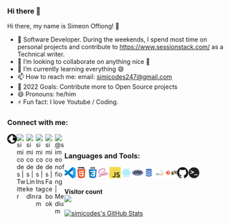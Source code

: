 ### Hi there 👋

Hi there, my name is Simeon Offiong! 👋

- 🔭 Software Developer. During the weekends, I spend most time on personal projects and contribute to https://www.sessionstack.com/ as a Technical writer.
- 👯 I’m looking to collaborate on anything nice 🤣
- 🌱 I’m currently learning everything 😄
- 📫 How to reach me: email: simicodes247@gmail.com
- 🥅 2022 Goals: Contribute more to Open Source projects
- 😄 Pronouns: he/him
- ⚡ Fun fact: I love Youtube / Coding.

### Connect with me:

[<img align="left" alt="simicodes.netlify.app" width="22px" src="https://raw.githubusercontent.com/iconic/open-iconic/master/svg/globe.svg" />][website]
[<img align="left" alt="simicodes | Twitter" width="22px" src="https://cdn.jsdelivr.net/npm/simple-icons@v3/icons/twitter.svg" />][twitter]
[<img align="left" alt="simicodes | LinkedIn" width="22px" src="https://cdn.jsdelivr.net/npm/simple-icons@v3/icons/linkedin.svg" />][linkedin]
[<img align="left" alt="simicodes | Instagram" width="22px" src="https://cdn.jsdelivr.net/npm/simple-icons@v3/icons/instagram.svg" />][instagram]
[<img align="left" alt="simicodes | Facebook" width="22px" src="https://cdn.jsdelivr.net/npm/simple-icons@v3/icons/facebook.svg" />][facebook]
[<img align="left" alt="@simeonoffiong | Medium" width="22px" src="https://cdn.jsdelivr.net/npm/simple-icons@v3/icons/medium.svg" />][medium]

<br />

### Languages and Tools:

[<img align="left" alt="Visual Studio Code" width="26px" src="https://raw.githubusercontent.com/github/explore/80688e429a7d4ef2fca1e82350fe8e3517d3494d/topics/visual-studio-code/visual-studio-code.png" />][webdevplaylist]
[<img align="left" alt="HTML5" width="26px" src="https://raw.githubusercontent.com/github/explore/80688e429a7d4ef2fca1e82350fe8e3517d3494d/topics/html/html.png" />][webdevplaylist]
[<img align="left" alt="CSS3" width="26px" src="https://raw.githubusercontent.com/github/explore/80688e429a7d4ef2fca1e82350fe8e3517d3494d/topics/css/css.png" />][cssplaylist]
[<img align="left" alt="Sass" width="26px" src="https://raw.githubusercontent.com/github/explore/80688e429a7d4ef2fca1e82350fe8e3517d3494d/topics/sass/sass.png" />][cssplaylist]
[<img align="left" alt="JavaScript" width="26px" src="https://raw.githubusercontent.com/github/explore/80688e429a7d4ef2fca1e82350fe8e3517d3494d/topics/javascript/javascript.png" />][jsplaylist]
[<img align="left" alt="React" width="26px" src="https://raw.githubusercontent.com/github/explore/80688e429a7d4ef2fca1e82350fe8e3517d3494d/topics/react/react.png" />][reactplaylist]
[<img align="left" alt="PHP" width="26px" src="https://raw.githubusercontent.com/github/explore/80688e429a7d4ef2fca1e82350fe8e3517d3494d/topics/php/php.png" />][phpplaylist]
[<img align="left" alt="SQL" width="26px" src="https://raw.githubusercontent.com/github/explore/80688e429a7d4ef2fca1e82350fe8e3517d3494d/topics/sql/sql.png" />][webdevplaylist]
[<img align="left" alt="MySQL" width="26px" src="https://raw.githubusercontent.com/github/explore/80688e429a7d4ef2fca1e82350fe8e3517d3494d/topics/mysql/mysql.png" />][webdevplaylist]
[<img align="left" alt="Git" width="26px" src="https://raw.githubusercontent.com/github/explore/80688e429a7d4ef2fca1e82350fe8e3517d3494d/topics/git/git.png" />][webdevplaylist]
[<img align="left" alt="GitHub" width="26px" src="https://raw.githubusercontent.com/github/explore/78df643247d429f6cc873026c0622819ad797942/topics/github/github.png" />][webdevplaylist]
[<img align="left" alt="HTML5" width="26px" src="https://raw.githubusercontent.com/github/explore/80688e429a7d4ef2fca1e82350fe8e3517d3494d/topics/terminal/terminal.png" />][webdevplaylist]


[website]: https://simicodes.netlify.app
[twitter]: https://twitter.com/simicodes
[linkedin]: https://linkedin.com/in/simicodes
[instagram]: https://instagram.com/simicodes
[facebook]: https://facebook.com/simicodes
[medium]: https://medium.com/@simeonoffiong
[webdevplaylist]: https://simicodes.netlify.app
[jsplaylist]: https://simicodes.netlify.app
[cssplaylist]: https://simicodes.netlify.app
[reactplaylist]: https://simicodes.netlify.app
[phpplaylist]: https://simicodes.netlify.app

<br />
<br />

<p align="left"> 
  <b>Visitor count</b><br>
  <img src="https://profile-counter.glitch.me/simicodes/count.svg" />
</p>

[![simicodes's GitHub Stats](https://github-readme-stats.vercel.app/api?username=simicodes&show_icons=true&theme=dracula)](https://github.com/simicodes/github-readme-stats)
